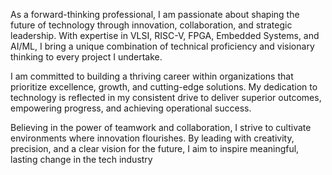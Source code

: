As a forward-thinking professional, I am passionate about shaping the future of technology through innovation, collaboration, and strategic leadership. With expertise in VLSI, RISC-V, FPGA, Embedded Systems, and AI/ML, I bring a unique combination of technical proficiency and visionary thinking to every project I undertake.

I am committed to building a thriving career within organizations that prioritize excellence, growth, and cutting-edge solutions. My dedication to technology is reflected in my consistent drive to deliver superior outcomes, empowering progress, and achieving operational success.

Believing in the power of teamwork and collaboration, I strive to cultivate environments where innovation flourishes. By leading with creativity, precision, and a clear vision for the future, I aim to inspire meaningful, lasting change in the tech industry
